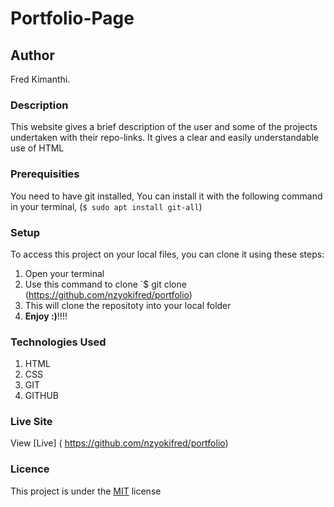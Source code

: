 # Portfolio-Page
## Author
Fred Kimanthi.
### Description
This website gives a brief description of the user and some of the projects undertaken with their repo-links.
It gives a clear and easily understandable use of HTML
### Prerequisities
You need to have git installed,
You can install it with the following command in your terminal,
(`$ sudo apt install git-all`)
### Setup
To access this project on your local files, you can clone it using these steps:
1. Open your terminal
1. Use this command to clone `$ git clone
(https://github.com/nzyokifred/portfolio)
1. This will clone the repositoty into your local folder
1. __Enjoy :)__!!!!
### Technologies Used
1. HTML
1. CSS
1. GIT
1. GITHUB
### Live Site
View [Live] ( https://github.com/nzyokifred/portfolio)
### Licence
This project is under the  [MIT](license) license